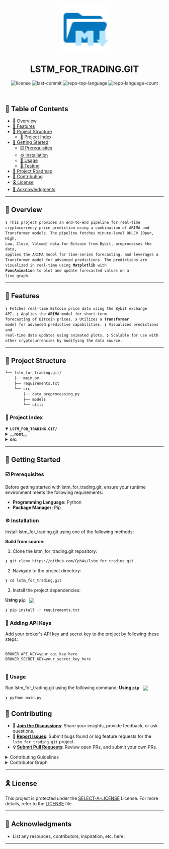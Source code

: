 <p align="center">
    <img src="https://raw.githubusercontent.com/PKief/vscode-material-icon-theme/ec559a9f6bfd399b82bb44393651661b08aaf7ba/icons/folder-markdown-open.svg" align="center" width="30%">
</p>
<p align="center"><h1 align="center">LSTM_FOR_TRADING.GIT</h1></p>

<p align="center">
	<img src="https://img.shields.io/github/license/Cph4v/lstm_for_trading.git?style=default&logo=opensourceinitiative&logoColor=white&color=0080ff" alt="license">
	<img src="https://img.shields.io/github/last-commit/Cph4v/lstm_for_trading.git?style=default&logo=git&logoColor=white&color=0080ff" alt="last-commit">
	<img src="https://img.shields.io/github/languages/top/Cph4v/lstm_for_trading.git?style=default&color=0080ff" alt="repo-top-language">
	<img src="https://img.shields.io/github/languages/count/Cph4v/lstm_for_trading.git?style=default&color=0080ff" alt="repo-language-count">
</p>
<p align="center"><!-- default option, no dependency badges. -->
</p>
<p align="center">
	<!-- default option, no dependency badges. -->
</p>
<br>

## 🔗 Table of Contents

- [📍 Overview](#-overview)
- [👾 Features](#-features)
- [📁 Project Structure](#-project-structure)
  - [📂 Project Index](#-project-index)
- [🚀 Getting Started](#-getting-started)
  - [☑️ Prerequisites](#-prerequisites)
  - [⚙️ Installation](#-installation)
  - [🤖 Usage](#🤖-usage)
  - [🧪 Testing](#🧪-testing)
- [📌 Project Roadmap](#-project-roadmap)
- [🔰 Contributing](#-contributing)
- [🎗 License](#-license)
- [🙌 Acknowledgments](#-acknowledgments)

---

## 📍 Overview

<code>❯ This project provides an end-to-end pipeline for real-time cryptocurrency price prediction using a combination of ARIMA and Transformer models. The pipeline fetches minute-level OHLCV (Open, High, Low, Close, Volume) data for Bitcoin from Bybit, preprocesses the data, applies the ARIMA model for time-series forecasting, and leverages a Transformer model for advanced predictions. The predictions are visualized in real-time using **Matplotlib** with **FuncAnimation** to plot and update forecasted values on a live graph.
</code>

---

## 👾 Features

<code>❯ Fetches real-time Bitcoin price data using the Bybit exchange API.
      ❯ Applies the **ARIMA** model for short-term forecasting of Bitcoin prices.
      ❯ Utilizes a **Transformer** model for advanced predictive capabilities.
      ❯ Visualizes predictions and real-time data updates using animated plots.
      ❯ Scalable for use with other cryptocurrencies by modifying the data source.</code>

---

## 📁 Project Structure

```sh
└── lstm_for_trading.git/
    ├── main.py
    ├── requirements.txt
    └── src
        ├── data_preprocessing.py
        ├── models
        └── utils
```


### 📂 Project Index
<details open>
	<summary><b><code>LSTM_FOR_TRADING.GIT/</code></b></summary>
	<details> <!-- __root__ Submodule -->
		<summary><b>__root__</b></summary>
		<blockquote>
			<table>
			<tr>
				<td><b><a href='https://github.com/Cph4v/lstm_for_trading.git/blob/master/main.py'>main.py</a></b></td>
				<td><code>❯ REPLACE-ME</code></td>
			</tr>
			<tr>
				<td><b><a href='https://github.com/Cph4v/lstm_for_trading.git/blob/master/requirements.txt'>requirements.txt</a></b></td>
				<td><code>❯ REPLACE-ME</code></td>
			</tr>
			</table>
		</blockquote>
	</details>
	<details> <!-- src Submodule -->
		<summary><b>src</b></summary>
		<blockquote>
			<table>
			<tr>
				<td><b><a href='https://github.com/Cph4v/lstm_for_trading.git/blob/master/src/data_preprocessing.py'>data_preprocessing.py</a></b></td>
				<td><code>❯ REPLACE-ME</code></td>
			</tr>
			</table>
			<details>
				<summary><b>models</b></summary>
				<blockquote>
					<table>
					<tr>
						<td><b><a href='https://github.com/Cph4v/lstm_for_trading.git/blob/master/src/models/layers.py'>layers.py</a></b></td>
						<td><code>❯ REPLACE-ME</code></td>
					</tr>
					<tr>
						<td><b><a href='https://github.com/Cph4v/lstm_for_trading.git/blob/master/src/models/transformer.py'>transformer.py</a></b></td>
						<td><code>❯ REPLACE-ME</code></td>
					</tr>
					<tr>
						<td><b><a href='https://github.com/Cph4v/lstm_for_trading.git/blob/master/src/models/128seq_1min_ohlcv.keras'>128seq_1min_ohlcv.keras</a></b></td>
						<td><code>❯ REPLACE-ME</code></td>
					</tr>
					</table>
				</blockquote>
			</details>
			<details>
				<summary><b>utils</b></summary>
				<blockquote>
					<table>
					<tr>
						<td><b><a href='https://github.com/Cph4v/lstm_for_trading.git/blob/master/src/utils/postprocessing.py'>postprocessing.py</a></b></td>
						<td><code>❯ REPLACE-ME</code></td>
					</tr>
					</table>
				</blockquote>
			</details>
		</blockquote>
	</details>
</details>

---
## 🚀 Getting Started

### ☑️ Prerequisites

Before getting started with lstm_for_trading.git, ensure your runtime environment meets the following requirements:

- **Programming Language:** Python
- **Package Manager:** Pip


### ⚙️ Installation

Install lstm_for_trading.git using one of the following methods:

**Build from source:**

1. Clone the lstm_for_trading.git repository:
```sh
❯ git clone https://github.com/Cph4v/lstm_for_trading.git
```

2. Navigate to the project directory:
```sh
❯ cd lstm_for_trading.git
```

3. Install the project dependencies:


**Using `pip`** &nbsp; [<img align="center" src="https://img.shields.io/badge/Pip-3776AB.svg?style={badge_style}&logo=pypi&logoColor=white" />](https://pypi.org/project/pip/)

```sh
❯ pip install -r requirements.txt
```
<h3>🔑 Adding API Keys</h3>
<p>Add your broker's API key and secret key to the project by following these steps:</p>
</p>

<pre>
<code>
BROKER_API_KEY=your_api_key_here
BROKER_SECRET_KEY=your_secret_key_here
</code>
</pre>






### 🤖 Usage
Run lstm_for_trading.git using the following command:
**Using `pip`** &nbsp; [<img align="center" src="https://img.shields.io/badge/Pip-3776AB.svg?style={badge_style}&logo=pypi&logoColor=white" />](https://pypi.org/project/pip/)

```sh
❯ python main.py
```


## 🔰 Contributing

- **💬 [Join the Discussions](https://github.com/Cph4v/lstm_for_trading.git/discussions)**: Share your insights, provide feedback, or ask questions.
- **🐛 [Report Issues](https://github.com/Cph4v/lstm_for_trading.git/issues)**: Submit bugs found or log feature requests for the `lstm_for_trading.git` project.
- **💡 [Submit Pull Requests](https://github.com/Cph4v/lstm_for_trading.git/blob/main/CONTRIBUTING.md)**: Review open PRs, and submit your own PRs.

<details closed>
<summary>Contributing Guidelines</summary>

1. **Fork the Repository**: Start by forking the project repository to your github account.
2. **Clone Locally**: Clone the forked repository to your local machine using a git client.
   ```sh
   git clone https://github.com/Cph4v/lstm_for_trading.git
   ```
3. **Create a New Branch**: Always work on a new branch, giving it a descriptive name.
   ```sh
   git checkout -b new-feature-x
   ```
4. **Make Your Changes**: Develop and test your changes locally.
5. **Commit Your Changes**: Commit with a clear message describing your updates.
   ```sh
   git commit -m 'Implemented new feature x.'
   ```
6. **Push to github**: Push the changes to your forked repository.
   ```sh
   git push origin new-feature-x
   ```
7. **Submit a Pull Request**: Create a PR against the original project repository. Clearly describe the changes and their motivations.
8. **Review**: Once your PR is reviewed and approved, it will be merged into the main branch. Congratulations on your contribution!
</details>

<details closed>
<summary>Contributor Graph</summary>
<br>
<p align="left">
   <a href="https://github.com{/Cph4v/lstm_for_trading.git/}graphs/contributors">
      <img src="https://contrib.rocks/image?repo=Cph4v/lstm_for_trading.git">
   </a>
</p>
</details>

---

## 🎗 License

This project is protected under the [SELECT-A-LICENSE](https://choosealicense.com/licenses) License. For more details, refer to the [LICENSE](https://choosealicense.com/licenses/) file.

---

## 🙌 Acknowledgments

- List any resources, contributors, inspiration, etc. here.

---

